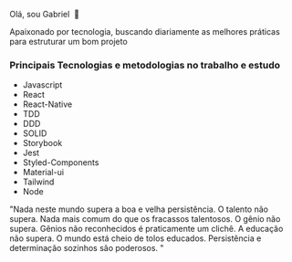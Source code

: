 Olá, sou Gabriel&nbsp;&nbsp;🔭

<p>Apaixonado por tecnologia, buscando diariamente as melhores práticas para estruturar um bom projeto</p>

<h3>Principais Tecnologias e metodologias no trabalho e estudo</h3>

<ul>
  <li>Javascript</li>
  <li>React</li>
  <li>React-Native</li>
  <li>TDD</li>
  <li>DDD</li>
  <li>SOLID</li>
  <li>Storybook</li>
  <li>Jest</li>
  <li>Styled-Components</li>
  <li>Material-ui</li>
  <li>Tailwind</li>
  <li>Node</li>
</ul>


<p>"Nada neste mundo supera a boa e velha persistência. O talento não supera. Nada mais comum do que os fracassos talentosos. O gênio não supera. Gênios não reconhecidos é praticamente um clichê. A educação não supera. O mundo está cheio de tolos educados. Persistência e determinação sozinhos são poderosos. "</p>
